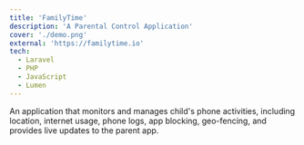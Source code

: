 ```yaml
---
title: 'FamilyTime'
description: 'A Parental Control Application'
cover: './demo.png'
external: 'https://familytime.io'
tech:
  - Laravel
  - PHP
  - JavaScript
  - Lumen
---
```


An application that monitors and manages child's phone activities, including location, internet usage, phone logs, app blocking, geo-fencing, and provides live updates to the parent app.
